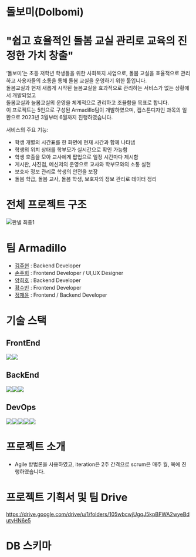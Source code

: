 # 돌보미(Dolbomi) 
# "쉽고 효율적인 돌봄 교실 관리로 교육의 진정한 가치 창출"

‘돌보미’는 초등 저학년 학생들을 위한 사회복지 사업으로, 돌봄 교실을 효율적으로 관리하고 사용자들의 소통을 통해 돌봄 교실을 운영하기 위한 툴입니다.
<br>돌봄교실과 현재 새롭게 시작된 늘봄교실을 효과적으로 관리하는 서비스가 없는 상황에서 개발되었고
<br>돌봄교실과 늘봄교실의 운영을 체계적으로 관리하고 조율함을 목표로 합니다.
<br>이 프로젝트는 5인으로 구성된 Armadillo팀이 개발하였으며, 캡스톤디자인 과목의 일환으로 2023년 3월부터 6월까지 진행하였습니다.

서비스의 주요 기능:
- 학생 개별의 시간표를 한 화면에 현재 시간과 함께 나타냄
- 학생의 위치 상태를 학부모가 실시간으로 확인 가능함
- 학생 호출을 모아 교사에게 팝업으로 일정 시간마다 제시함
- 게시판, 사진첩, 메신저의 운영으로 교사와 학부모와의 소통 실현
- 보호자 정보 관리로 학생의 안전을 보장
- 돌봄 학급, 돌봄 교사, 돌봄 학생, 보호자의 정보 관리로 데이터 정리

# 전체 프로젝트 구조
![판넬 최종1](https://github.com/ArmadilloCapstone/project/assets/92856612/3b1dd33b-5532-4cfe-bbd6-eb5d161f1714)
 
# 팀 Armadillo
- [김주현](https://github.com/cocosome) : Backend Developer
- [손주희](https://github.com/chokchok2400) : Frontend Developer / UI,UX Designer
- [양희호](https://github.com/jamesheeho) : Backend Developer
- [황수빈](https://github.com/Soooobiniya) : Frontend Developer
- [정재윤](https://github.com/slowlytoyou) : Frontend / Backend Developer 

# 기술 스택
## FrontEnd
<img src="https://img.shields.io/badge/React-61DA1B?style=for-the-badge&logo=React&logoColor=black"><img src="https://img.shields.io/badge/Redux-7d4A3C?style=for-the-badge&logo=Redux&logoColor=white">
## BackEnd
<img src="https://img.shields.io/badge/SpringBoot-01DAFB?style=for-the-badge&logo=SpringBoot&logoColor=black"><img src="https://img.shields.io/badge/Mysql-1502B6?style=for-the-badge&logo=Mysql&logoColor=white"><img src="https://img.shields.io/badge/Socket.io-764ABC?style=for-the-badge&logo=Socket.io&logoColor=white">
## DevOps
<img src="https://img.shields.io/badge/Github-31AAFB?style=for-the-badge&logo=Github&logoColor=white"><img src="https://img.shields.io/badge/github actions-61DAFB?style=for-the-badge&logo=githubactions&logoColor=black"><img src="https://img.shields.io/badge/visual studio code-6272A6?style=for-the-badge&logo=visualstudiocode&logoColor=white"><img src="https://img.shields.io/badge/intellij-764A0C?style=for-the-badge&logo=intellijidea&logoColor=white"><img src="https://img.shields.io/badge/google Team Drive-010AFB?style=for-the-badge&logo=googledrive&logoColor=white">

# 프로젝트 소개
- Agile 방법론을 사용하였고, iteration은 2주 간격으로 scrum은 매주 월, 목에 진행하였습니다.

# 프로젝트 기획서 및 팀 Drive
https://drive.google.com/drive/u/1/folders/105wbcwjUgqJ5kpBFWA2wyeBdutyHN6e5

# DB 스키마
